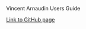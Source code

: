 Vincent Arnaudin Users Guide

[Link to GitHub page](https://github.com/VincheCodeVite/CSE-110/tree/NewBranchVs)